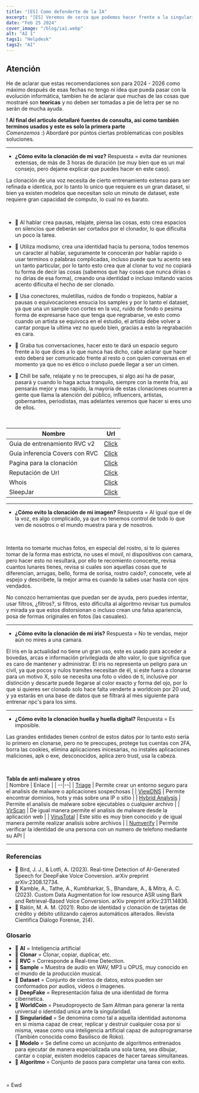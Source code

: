 ```yaml
---
title: "[ES] Como defenderte de la IA"
excerpt: "[ES] Veremos de cerca que podemos hacer frente a la singularidad"
date: "Feb 25 2024"
cover_image: "/blog/ia1.webp"
alt: "AI 1"
tags1: "Helpdesk"
tags2: "AI"
---
```


## Atención

He de aclarar que estas recomendaciones son para 2024 - 2026 como máximo después de esas fechas no tengo ni idea que pueda pasar con la evolución informática, tambien he de aclarar que muchas de las cosas que mostraré son **teoricas** y no deben ser tomadas a pie de letra per se no serán de mucha ayuda.

**! Al final del articulo detallaré fuentes de consulta, asi como también terminos usados y este es solo la primera parte**
\
*Comenzemos* :)
Abordaré por púntos ciertas problematicas con posibles soluciones.

---

* **¿Cómo evito la clonación de mi voz?**
Respuesta = evita dar reuniones extensas, de más de 3 horas de duración (se muy bien que es un mal consejo, pero dejame explicar que puedes hacer en este caso).

La clonación de una voz necesita de cierto entrenamiento extenso para ser refinada e identica, por lo tanto lo unico que requiere es un gran dataset, si bien ya existen modelos que necesitan solo un minuto de dataset, este requiere gran capacidad de computo, lo cual no es barato.

&nbsp;

* 🔹 Al hablar crea pausas, relajate, piensa las cosas, esto crea espacios en silencios que deberán ser cortados por el clonador, lo que dificulta un poco la tarea.

* 🔹 Utiliza modismo, crea una identidad hacia tu persona, todos tenemos un caracter al hablar, seguramente te conocerán por hablar rapido o usar terminos o palabras complicadas, incluso puede que tu acento sea un tanto particular, por lo tanto esto crea que al clonar tu voz no copiará tu forma de decir las cosas (sabemos que hay cosas que nunca dirias o no dirias de esa forma), creando una identidad o incluso imitando vacios acento dificulta el hecho de ser clonado.

* 🔹 Usa conectores, muletillas, ruidos de fondo o tropiezos, hablar a pausas o equivocaciones ensucia los samples y por lo tanto el dataset, ya que una un sample con cortes en la voz, ruido de fondo o pesima forma de expresarse hace que tenga que regrabarse, ve esto como cuando un artista se equivoca en el estudio, el artista debe volver a cantar porque la ultima vez no quedo bien, gracias a esto la regrabación es cara.

* 🔹 Graba tus conversaciones, hacer esto te dará un espacio seguro frente a lo que dices a lo que nunca has dicho, cabe aclarar que hacer esto deberá ser comunicado frente al resto o con quien conversas en el momento ya que no es ético o incluso puede llegar a ser un cimen.

* 🔹 Chill be safe, relajate y no te preocupes, si algo asi ha de pasar, pasará y cuando lo haga actua tranquilo, siempre con la mente fria, asi pensarás mejor y mas rapido, la mayoria de estas clonaciones ocurren a gente que llama la atención del público, influencers, artistas, gobernantes, periodistas, mas adelantes veremos que hacer si eres uno de ellos.

&nbsp;

| Nombre | Url |
| --|--|
| Guia de entrenamiento RVC v2 | [Click](https://docs.google.com/document/d/13ebnzmeEBc6uzYCMt-QVFQk-whVrK4zw8k7_Lw3Bv_A/edit#heading=h.bjzhhhcn3f6) |
| Guia inferencia Covers con RVC | [Click](https://docs.google.com/document/d/13_l1bd1Osgz7qlAZn-zhklCbHpVRk6bYOuAuB78qmsE/edit#heading=h.qjrl2d41vtmt) |
| Pagina para la clonación | [Click](https://colab.research.google.com/drive/1AcGvwT7yP_u9h_TJnDHoPUJKnCG1MejS?usp=sharing) |
| Reputación de Url | [Click](https://www.urlvoid.com) |
| Whois | [Click](https://whois.domaintools.com) |
| SleepJar | [Click](https://sleepjar.com) |

---

* **¿Cómo evito la clonación de mi imagen?**
Respuesta = Al igual que el de la voz, es algo complicado, ya que no tenemos control de todo lo que ven de nosotros o el mundo muestra para y de nosotros.

&nbsp;

Intenta no tomarte muchas fotos, en especial del rostro, si te lo quieres tomar de la forma mas estricta, no uses el movil, ni dispositivos con camara, pero hacer esto no resultará, por ello te recomiento conocerte, revisa cuantos lunares tienes, revisa si cuales son aquellas cosas que te diferencian, arrugas, bello, forma de sorisa, rostro caido?, conocete, vete al espejo y describete, la mejor arma es cuando la sabes usar hasta con ojos vendados.

No conozco herramientas que puedan ser de ayuda, pero puedes intentar, usar filtros, ¿filtros?, si filtros, esto dificulta al algoritmo revisar tus pumulos y mirada ya que estos distorsionan o incluso crean una falsa apariencia, posa de formas originales en fotos (las casuales).

---

* **¿Cómo evito la clonación de mi iris?**
Respuesta = No te vendas, mejor aún no mires a una camara.

El iris en la actualidad no tiene un gran uso, este es usado para acceder a bovedas, arcas e información privilegiada de alto valor, lo que significa que es caro de mantener y administrar.
El iris no representa un peligro para un civil, ya que pocos y nulos tramites necesitan de él, si este fuera a clonarse para un motivo X, solo se necesita una foto o video de ti, inclusive por distinción y descarte puede llegarse al color exacto y forma del ojo, por lo que si quieres ser clonado solo hace falta venderte a worldcoin por 20 usd, y ya estarás en una base de datos que se filtrará al mes siguiente para entrenar npc's para los sims.

---

* **¿Cómo evito la clonación huella y huella digital?**
Respuesta = Es imposible.

Las grandes entidades tienen control de estos datos por lo tanto esto seria lo primero en clonarse, pero no te preocupes, protege tus cuentas con 2FA, borra las cookies, elimina aplicaciones inicesarias, no instales aplicaciones maliciones, apk o exe, desconocidos, aplica zero trust, usa la cabeza.

&nbsp;

**Tabla de anti malware y otros**
\
| Nombre | Enlace |
| --|--|
| [Triage](https://tria.ge) | Permite crear un entorno seguro para el analisis de malware o aplicaciones sospechosas |
| [ViewDNS](https://viewdns.info) | Permite encontrar dominios, hots y más sobre una IP o sitio |
| [Hybrid Analysis](https://www.hybrid-analysis.com/?lang=es) | Permite el analisis de malware sobre ejecutables o cualquier archivo |
| [VirScan](https://www.virscan.org) | De igual manera permite el analisis de malware desde la aplicación web |
| [VirusTotal](https://www.virustotal.com/gui/home/upload) | Este sitio es muy bien conocido y de igual manera permite realizar analisis sobre archivos |
| [Numverify](https://numverify.com) | Permite verificar la identidad de una persona con un numero de telefono mediante su API |

---

### Referencias

* 🔹  Bird, J. J., & Lotfi, A. (2023). Real-time Detection of AI-Generated Speech for DeepFake Voice Conversion. arXiv preprint arXiv:2308.12734.
* 🔹 Kamble, A., Tathe, A., Kumbharkar, S., Bhandare, A., & Mitra, A. C. (2023). Custom Data Augmentation for low resource ASR using Bark and Retrieval-Based Voice Conversion. arXiv preprint arXiv:2311.14836.
* 🔹 Ralón, M. A. M. (2021). Robo de identidad y clonación de tarjetas de crédito y débito utilizando cajeros automáticos alterados. Revista Científica Diálogo Forense, 2(4).

### Glosario

* 📌 **AI** = Inteligencia artificial
* 📌 **Clonar** = Clonar, copiar, duplicar, etc.
* 📌 **RVC** = Corresponde a Real-time Detection.
* 📌 **Sample** = Muestra de audio en WAV, MP3 u OPUS, muy conocido en el mundo de la producción musical.
* 📌 **Dataset** = Conjunto de cientos de datos, estos pueden ser conformados por audios, videos o imagenes.
* 📌 **DeepFake** = Representación falsa de una identidad de forma cibernetica.
* 📌 **WorldCoin** = Pseudoproyecto de Sam Altman para generar la renta universal o identidad unica ante la singularidad.
* 📌 **Singularidad** = Se denomina como tal a aquella identidad autonoma en si misma capaz de crear, replicar y destruir cualquier cosa por si misma, vease como una inteligencia artificial capaz de autoprogramarse (También conocida como Basilisco de Roko).
* 📌 **Modelo** = Se define como un aconjunto de algoritmos entrenados para ejecutar de manera especializada una sola tarea, sea dibujar, cantar o copiar, existen modelos capaces de hacer tareas simultaneas.
* 📌 **Algoritmo** = Conjunto de pasos para completar una tarea con exito.

&nbsp;

= Ewd
